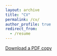 ```yaml
---
layout: archive
title: "CV"
permalink: /cv/
author_profile: true
redirect_from:
  - /resume
---
```


[Download a PDF copy](https://drive.google.com/file/d/1Pq9XBPEpere0rzyoGxmXvgbgmnK-B6r-/view?usp=sharing)
